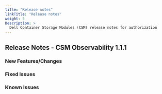 ```yaml
---
title: "Release notes"
linkTitle: "Release notes"
weight: 5
Description: >
  Dell Container Storage Modules (CSM) release notes for authorization
---
```


## Release Notes - CSM Observability 1.1.1

### New Features/Changes

### Fixed Issues

### Known Issues